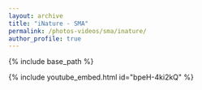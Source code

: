```yaml
---
layout: archive
title: "iNature - SMA"
permalink: /photos-videos/sma/inature/
author_profile: true
---
```


{% include base_path %}

{% include youtube_embed.html id="bpeH-4ki2kQ" %}
